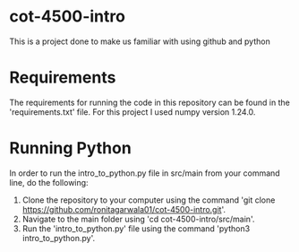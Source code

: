 # cot-4500-intro

This is a project done to make us familiar with using github and python

# Requirements

The requirements for running the code in this repository can be found in the 'requirements.txt' file. For this project I used numpy version 1.24.0.

# Running Python

In order to run the intro_to_python.py file in src/main from your command line, do the following:

1) Clone the repository to your computer using the command 'git clone https://github.com/ronitagarwala01/cot-4500-intro.git'.
2) Navigate to the main folder using 'cd cot-4500-intro/src/main'.
3) Run the 'intro_to_python.py' file using the command 'python3 intro_to_python.py'.
